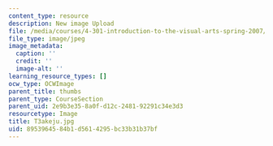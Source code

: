 ```yaml
---
content_type: resource
description: New image Upload
file: /media/courses/4-301-introduction-to-the-visual-arts-spring-2007/8953964584b1d5614295bc33b31b37bf_T3akeju.jpg
file_type: image/jpeg
image_metadata:
  caption: ''
  credit: ''
  image-alt: ''
learning_resource_types: []
ocw_type: OCWImage
parent_title: thumbs
parent_type: CourseSection
parent_uid: 2e9b3e35-8a0f-d12c-2481-92291c34e3d3
resourcetype: Image
title: T3akeju.jpg
uid: 89539645-84b1-d561-4295-bc33b31b37bf
---
```

